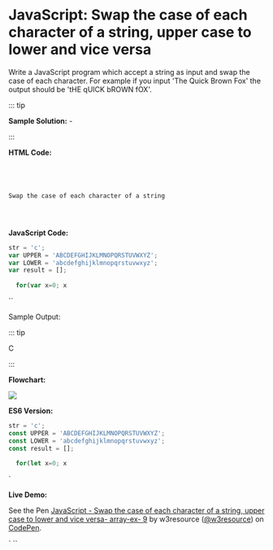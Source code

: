 # JavaScript: Swap the case of each character of a string, upper case to lower and vice versa

Write a JavaScript program which accept a string as input and swap the case of each character. For example if you input 'The Quick Brown Fox' the output should be 'tHE qUICK bROWN fOX'.

::: tip

**Sample Solution:** -

:::

**HTML Code:**

```html




Swap the case of each character of a string





```

**JavaScript Code:**

```javascript
str = 'c';
var UPPER = 'ABCDEFGHIJKLMNOPQRSTUVWXYZ';
var LOWER = 'abcdefghijklmnopqrstuvwxyz';
var result = [];
  
  for(var x=0; x

```

``

Sample Output:

::: tip

C

:::

**Flowchart:**

![](https://www.w3resource.com/w3r_images/javascript-array-exercise-9.png)  

**ES6 Version:**

```javascript
str = 'c';
const UPPER = 'ABCDEFGHIJKLMNOPQRSTUVWXYZ';
const LOWER = 'abcdefghijklmnopqrstuvwxyz';
const result = [];
  
  for(let x=0; x

```

`

**Live Demo:**

<section class="expand-codepen"><p data-height="380" data-theme-id="dark" data-slug-hash="gGmERg" data-default-tab="js,result" data-user="w3resource" data-embed-version="2" data-pen-title="JavaScript - Swap the case of each character of a string, upper case to lower and vice versa- array-ex- 9" data-editable="true" class="codepen">See the Pen <a href="https://codepen.io/w3resource/pen/gGmERg/">JavaScript - Swap the case of each character of a string, upper case to lower and vice versa- array-ex- 9</a> by w3resource (<a href="https://codepen.io/w3resource">@w3resource</a>) on <a href="https://codepen.io">CodePen</a>.</p><codepen></codepen></section>

  
` ``